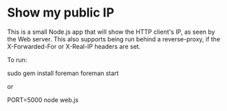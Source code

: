 Show my public IP
=================

This is a small Node.js app that will show the HTTP client's IP, as seen by the Web server.  This also supports being run behind a reverse-proxy, if the X-Forwarded-For or X-Real-IP headers are set.

To run:

sudo gem install foreman
foreman start

or

PORT=5000 node web.js

